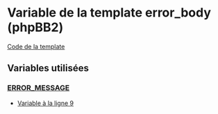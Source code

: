 # Variable de la template error_body (phpBB2)

[Code de la template](../../subsilver/error_body.md)

## Variables utilisées

### [ERROR_MESSAGE](../ERROR_MESSAGE.md)
* [Variable à la ligne 9](../../subsilver/error_body.tpl#L9)